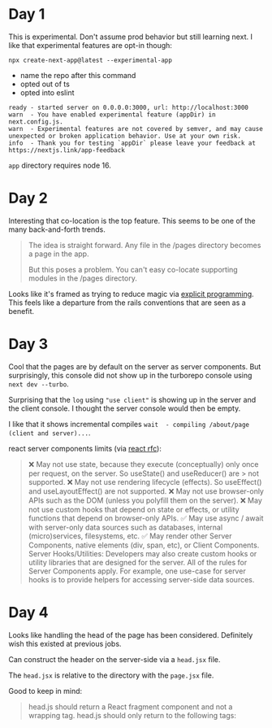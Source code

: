 # Day 1

This is experimental. Don't assume prod behavior but still learning next. I like that experimental features are opt-in though:

`npx create-next-app@latest --experimental-app`

- name the repo after this command
- opted out of ts
- opted into eslint

```
ready - started server on 0.0.0.0:3000, url: http://localhost:3000
warn  - You have enabled experimental feature (appDir) in next.config.js.
warn  - Experimental features are not covered by semver, and may cause unexpected or broken application behavior. Use at your own risk.
info  - Thank you for testing `appDir` please leave your feedback at https://nextjs.link/app-feedback
```

`app` directory requires node 16.

# Day 2

Interesting that co-location is the top feature. This seems to be one of the many back-and-forth trends.

> The idea is straight forward. Any file in the /pages directory becomes a page in the app.
>
> But this poses a problem. You can't easy co-locate supporting modules in the /pages directory.

Looks like it's framed as trying to reduce magic via [explicit programming](https://www.cloudbees.com/blog/what-is-the-difference-between-implicit-vs-explicit-programming). This feels like a departure from the rails conventions that are seen as a benefit.

# Day 3

Cool that the pages are by default on the server as server components. But surprisingly, this console did not show up in the turborepo console using `next dev --turbo`.

Surprising that the `log` using `"use client"` is showing up in the server and the client console. I thought the server console would then be empty.

I like that it shows incremental compiles `wait  - compiling /about/page (client and server)...`.

react server components limits (via [react rfc](https://github.com/reactjs/rfcs/blob/main/text/0188-server-components.md#capabilities--constraints-of-server-and-client-components)):

> ❌ May not use state, because they execute (conceptually) only once per request, on the server. So useState() and useReducer() are > not supported.
> ❌ May not use rendering lifecycle (effects). So useEffect() and useLayoutEffect() are not supported.
> ❌ May not use browser-only APIs such as the DOM (unless you polyfill them on the server).
> ❌ May not use custom hooks that depend on state or effects, or utility functions that depend on browser-only APIs.
> ✅ May use async / await with server-only data sources such as databases, internal (micro)services, filesystems, etc.
> ✅ May render other Server Components, native elements (div, span, etc), or Client Components.
> Server Hooks/Utilities: Developers may also create custom hooks or utility libraries that are designed for the server. All of the rules for Server Components apply. For example, one use-case for server hooks is to provide helpers for accessing server-side data sources.

# Day 4

Looks like handling the head of the page has been considered. Definitely wish this existed at previous jobs.

Can construct the header on the server-side via a `head.jsx` file.

The `head.jsx` is relative to the directory with the `page.jsx` file.

Good to keep in mind:

> head.js should return a React fragment component and not a wrapping <head> tag.
> head.js should only return to the following tags: <title>, <meta>, <link> (with the precedence attribute) or <script> (with the async attribute). Learn more about the supported head tags

It's helpful that there's shared info: https://beta.nextjs.org/docs/api-reference/file-conventions/head#sharing-tags-across-multiple-routes

> Nested head.js files do not inherit or merge tags from head.js files higher up in the tree. This means, if a tag is not returned in the currently selected head.js file, it will not be rendered in the document's <head> element.

# Day 5

Calling out big templates in ember ha:

> As an app becomes more complex, layout files find one of two popular anti-patterns:
>
> - A single structure with lots of conditional statements
> - Lots of files duplicating a single (mostly similar) structure

`layout.jsx` renders around their nested `page.jsx` file, and subsequent `page.jsx` files can be nested.

# Day 6

Route groups are cosmetic organization rather than by url using parenthesis. But they can also be used to share layouts between routes.

Good to not mess-up (docs)[https://beta.nextjs.org/docs/routing/defining-routes#example-creating-multiple-root-layouts]:

> Routes inside route groups should not resolve to the same URL path. For example, since route groups don't affect URL structure, (marketing)/about/page.js and (shop)/about/page.js would both resolve to /about and cause an error.

Kind of trippy to share layouts by route groups rather than by specific routes. In this way, I guess you can theme the app by route group and reduce duplication.

# Day 7

Summary video: https://www.youtube.com/watch?v=zdyftlnWm-E

Good summary of what's done before as a catch-up on `head.jsx`, `page.jsx`, `layout.jsx`, and `(route-groups)`. Also, talked about the difference between server and client components. All of these conventions are within the experimental `app` directory.

Also, didn't realize in vs code that you can write a nested page with its folder name: `folder-name/page-name.jsx`.

# Day 8

Interesting, looks like a fetch component that can be called directly on the server.

Looks fairly isolated to test. Cool. So only absolute urls are allowed. Initially I thought it was because the client could resolve the relative url.

In the default page, there's an pages/api/hello.js that gets automatically updated.

https://beta.nextjs.org/docs/data-fetching/fundamentals

# Day 9

Right, the bane of existence of react dev existence: `isLoading`.

> there's a new, special file named loading.jsx.

Lol you can actually slow down the whole page:

```js
// process the loading state
await new Promise((resolve) => setTimeout(resolve, 1000));
```

Nice, didn't need to setup suspense or lots of wrapping.

# Day 10

Errors! Looks like there's a new `error.jsx` file that can be used to customize the error page for that particular route. Needs to be client-side.

Nice, in next, you get a popup for an error too in the bottom right I assume in dev mode.

Useful site for testing: https://httpstat.us/

# Day 11

You can log out more information than just `digest` hash of the error message with useEffect: https://beta.nextjs.org/docs/routing/error-handling#handling-server-errors

The reset param taken into the error component by default is useful.

# Day 12

A special `not-found.jsx` file is needed for 404s. Weird that you invoke the `notFound` import rather than return.

> Note: notFound() does not require you to use return notFound() due to using the TypeScript never type.

More info: https://beta.nextjs.org/docs/api-reference/notfound#notfound

# Day 13

The nested layouts make these special-named files necessary. Chantastic says that he's found that in the making of sample apps.

> In this way, route directories are like the modules of the Next app directory.
>
> This is new. And with new come some real oddities! Like the way layout files cascade but head files don't. There's a lot we have to figure out but I'm thrilled about these new visual conventions.

# Day 14

Async router recap: https://www.youtube.com/watch?v=rYPX_9Qs968

Can use async Page.jsx for await data-fetching.

Can compose your view failing with the not-found. The nested of layouts is kind of trippy so that you can handle fetching on a component level rather than a more global level. More on nested routing https://beta.nextjs.org/docs/routing/fundamentals

# Day 15

Adding a new app: https://github.com/JackHowa/pokemon-next-reactholiday22

Created a list of pokemon. Didn't get the dynamic segments for next day.

# Day 16

Created dynamic segments with those special files. It's interesting the difference between not found vs error handling.

# Day 17 - 21

Added using Link, Image, and dynamic segments. Also, added a custom 404 page.

Looks alright: https://pokemon-next-reactholiday22.vercel.app/

Video recap: https://www.youtube.com/watch?v=wcPymhSyoxY

Some duplication in the layout. But the next layout error of the dynamic hydration is cool that it shows a problem if you have invalid html. I had footer outside of the body tag.

Overall, the special files with the loading seems really powerful for performance. The loading screen is lightning quick especially when using all Next stuff like Link.

The image component is helpful and the config is great for security. I feel like handling image security is half the battle of performance and security. I know I've dealt with it in a problem before with previous company images.
